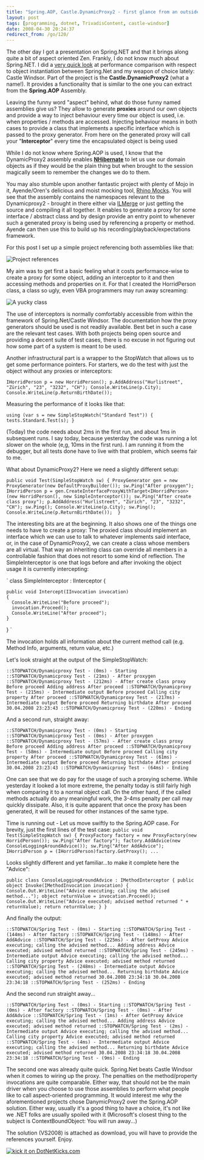 ```yaml
---
title: "Spring.AOP, Castle.DynamicProxy2 - first glance from an outsider"
layout: post
tags: [programming, dotnet, TrivadisContent, castle-windsor]
date: 2008-04-30 20:24:37
redirect_from: /go/120/
---
```


The other day I got a presentation on Spring.NET and that it brings along quite a bit of aspect oriented Zen. Frankly, I do not know much about Spring.NET. I did a [very quick look](http://realfiction.net/go/143) at performance comparison with respect to object instantiation between Spring.Net and my weapon of choice lately: Castle Windsor. Part of the project is the **Castle.DynamicProxy2** (what a name!). It provides a functionality that is similar to the one you can extract from the **Spring.AOP** Assembly.

Leaving the funny word "aspect" behind, what do those funny named assemblies give us? They allow to generate **proxies** around our own objects and provide a way to inject behaviour every time our object is used, i.e. when properties / methods are accessed. Injecting behaviour means in both cases to provide a class that implements a specific interface which is passed to the proxy generator. From here on the generated proxy will call your "**Interceptor**" every time the encapsulated object is being used

While I do not know where Spring.AOP is used, I know that the DynamicProxy2 assembly enables [**NHibernate**](http://www.hibernate.org/343.html) to let us use our domain objects as if they would be the plain thing but when brought to the session magically seem to remember the changes we do to them.

You may also stumble upon another fantastic project with plenty of Mojo in it, Ayende/Oren's delicious and moist mocking tool, [Rhino Mocks](http://www.ayende.com/projects/rhino-mocks/downloads.aspx). You will see that the assembly contains the namespaces relevant to the Dynamicproxy2 - brought in there either via [ILMerge](http://research.microsoft.com/~mbarnett/ILMerge.aspx) or just getting the source and compiling it all together. It enables to generate a proxy for some interface / abstract class and by design provide an entry point to whenever such a generated proxy is being used by referencing a property or method. Ayende can then use this to build up his recording/playback/expectations framework.

For this post I set up a simple project referencing both assemblies like that:

![Project references](files/images/referencesProxies.png)

My aim was to get first a basic feeling what it costs performance-wise to create a proxy for some object, adding an interceptor to it and then accessing methods and properties on it. For that I created the HorridPerson class, a class so ugly, even VBA programmers may run away screaming:

![A yucky class](files/images/horridPersonProxies.png)

The use of interceptors is normally comfortably accessible from within the framework of Spring.Net/Castle Windsor. The documentation how the proxy generators should be used is not readily available. Best bet in such a case are the relevant test cases. With both projects being open source and providing a decent suite of test cases, there is no excuse in not figuring out how some part of a system is meant to be used.

Another infrastructural part is a wrapper to the StopWatch that allows us to get some performance pointers. For starters, we do the test with just the object without any proxies or interceptors:

`
      IHorridPerson p = new HorridPerson();
      p.AddAddress("Hurlistreet", "Zürich", "23", "3232", "CH");
      Console.WriteLine(p.City);
      Console.WriteLine(p.ReturnBirthDate()); 
`

Measuring the performance of it looks like that:

`
using (var s = new SimpleStopWatch("Standard Test"))
{
  tests.Standard.Test(s);
}
`

(Today) the code needs about 2ms in the first run, and about 1ms in subsequent runs. I say today, because yesterday the code was running a lot slower on the whole (e,g, 10ms in the first run). I am running it from the debugger, but all tests done have to live with that problem, which seems fair to me.

What about DynamicProxy2? Here we need a slightly different setup:

`
public void Test(SimpleStopWatch sw)
{
  ProxyGenerator gen = new ProxyGenerator(new DefaultProxyBuilder());
  sw.Ping("After proxygen");
  IHorridPerson p = gen.CreateInterfaceProxyWithTarget<IHorridPerson>(new HorridPerson(),
    new SimpleInterceptor());
  sw.Ping("After create class proxy");
  p.AddAddress("Hurlistreet", "Zürich", "23", "3232", "CH");
  sw.Ping();
  Console.WriteLine(p.City);
  sw.Ping();
  Console.WriteLine(p.ReturnBirthDate()); 
}
`

The interesting bits are at the beginning. It also shows one of the things one needs to have to create a proxy: The proxied class should implement an interface which we can use to talk to whatever implements said interface, or, in the case of DynamicProxy2, we can create a class whose members are all virtual. That way an inheriting class can override all members in a controllable fashion that does not resort to some kind of reflection.
The SimpleInterceptor is one that logs before and after invoking the object usage it is currently intercepting:

`
  class SimpleInterceptor : IInterceptor
  {

    public void Intercept(IInvocation invocation)
    {
      Console.WriteLine("Before proceed");
      invocation.Proceed();
      Console.WriteLine("After proceed");
    }
  }
`

The invocation holds all information about the current method call (e.g. Method Info, arguments, return value, etc.)

Let's look straight at the output of the SimpleStopWatch:

`
::STOPWATCH/Dynamicproxy Test - (0ms) - Starting
::STOPWATCH/Dynamicproxy Test - (21ms) - After proxygen
::STOPWATCH/Dynamicproxy Test - (212ms) - After create class proxy
Before proceed
Adding address
After proceed
::STOPWATCH/Dynamicproxy Test - (215ms) - Intermediate output
Before proceed
Calling city property
After proceed
::STOPWATCH/Dynamicproxy Test - (217ms) - Intermediate output
Before proceed
Returning birthdate
After proceed
30.04.2008 23:23:43
::STOPWATCH/Dynamicproxy Test - (220ms) - Ending
`

And a second run, straight away:

`
::STOPWATCH/Dynamicproxy Test - (0ms) - Starting
::STOPWATCH/Dynamicproxy Test - (0ms) - After proxygen
::STOPWATCH/Dynamicproxy Test - (57ms) - After create class proxy
Before proceed
Adding address
After proceed
::STOPWATCH/Dynamicproxy Test - (58ms) - Intermediate output
Before proceed
Calling city property
After proceed
::STOPWATCH/Dynamicproxy Test - (61ms) - Intermediate output
Before proceed
Returning birthdate
After proceed
30.04.2008 23:23:43
::STOPWATCH/Dynamicproxy Test - (64ms) - Ending
`

One can see that we do pay for the usage of such a proxying scheme. While yesterday it looked a lot more extreme, the penalty today is still fairly high when comparing it to a normal object call. On the other hand, if the called methods actually do any meaningful work, the 3-4ms penalty per call may quickly dissipate. Also, it is quite apparent that once the proxy has been generated, it will be reused for other instances of the same type.

Time is running out - Let us move swiftly to the Spring.AOP case. For brevity, just the first lines of the test case:
`
public void Test(SimpleStopWatch sw)
{
  ProxyFactory factory = new ProxyFactory(new HorridPerson());
  sw.Ping("After factory");
  factory.AddAdvice(new ConsoleLoggingAroundAdvice());
  sw.Ping("After AddAdvice");
  IHorridPerson p = (IHorridPerson)factory.GetProxy();
  ...
`

Looks slightly different and yet familiar...to make it complete here the "Advice":

`
public class ConsoleLoggingAroundAdvice : IMethodInterceptor
{
  public object Invoke(IMethodInvocation invocation)
  {
    Console.Out.WriteLine("Advice executing; calling the advised method...");
    object returnValue = invocation.Proceed();
    Console.Out.WriteLine("Advice executed; advised method returned " + returnValue);
    return returnValue;
  }
}
`

And finally  the output:

`
::STOPWATCH/Spring Test - (0ms) - Starting
::STOPWATCH/Spring Test - (144ms) - After factory
::STOPWATCH/Spring Test - (148ms) - After AddAdvice
::STOPWATCH/Spring Test - (225ms) - After GetProxy
Advice executing; calling the advised method...
Adding address
Advice executed; advised method returned
::STOPWATCH/Spring Test - (245ms) - Intermediate output
Advice executing; calling the advised method...
Calling city property
Advice executed; advised method returned
::STOPWATCH/Spring Test - (248ms) - Intermediate output
Advice executing; calling the advised method...
Returning birthdate
Advice executed; advised method returned 30.04.2008 23:34:18
30.04.2008 23:34:18
::STOPWATCH/Spring Test - (252ms) - Ending
`

And the second run straight away...

`
::STOPWATCH/Spring Test - (0ms) - Starting
::STOPWATCH/Spring Test - (0ms) - After factory
::STOPWATCH/Spring Test - (0ms) - After AddAdvice
::STOPWATCH/Spring Test - (1ms) - After GetProxy
Advice executing; calling the advised method...
Adding address
Advice executed; advised method returned
::STOPWATCH/Spring Test - (2ms) - Intermediate output
Advice executing; calling the advised method...
Calling city property
Advice executed; advised method returned
::STOPWATCH/Spring Test - (4ms) - Intermediate output
Advice executing; calling the advised method...
Returning birthdate
Advice executed; advised method returned 30.04.2008 23:34:18
30.04.2008 23:34:18
::STOPWATCH/Spring Test - (9ms) - Ending
`

The second one was already quite quick. Spring.Net beats Castle Windsor when it comes to wiring up the proxy. The penalties on the method/property invocations are quite comparable. Either way, that should not be the main driver when you choose to use those assemblies to perform what people like to call aspect-oriented programming. It would interest me why the aforementioned projects chose DanymicProxy2 over the Spring.AOP solution. Either way, usually it's a good thing to have a choice, it's not like we .NET folks are usually spoiled with it (Microsoft's closest thing to the subject is ContextBoundObject: You will run away...)

The solution (VS2008) is attached as download, you will have to provide the references yourself. Enjoy.

[![kick it on DotNetKicks.com](http://www.dotnetkicks.com/Services/Images/KickItImageGenerator.ashx?url=http%3a%2f%2frealfiction.net%2f%3fq%3dnode%2f154&bgcolor=0000CC)](http://www.dotnetkicks.com/kick/?url=http%3a%2f%2frealfiction.net%2f%3fq%3dnode%2f154)